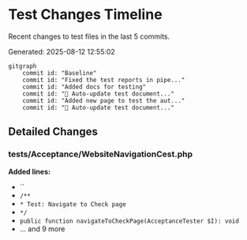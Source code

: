 # Test Changes Timeline

Recent changes to test files in the last 5 commits.

Generated: 2025-08-12 12:55:02

```mermaid
gitgraph
    commit id: "Baseline"
    commit id: "Fixed the test reports in pipe..."
    commit id: "Added docs for testing"
    commit id: "🤖 Auto-update test document..."
    commit id: "Added new page to test the aut..."
    commit id: "🤖 Auto-update test document..."
```

## Detailed Changes

### tests/Acceptance/WebsiteNavigationCest.php

**Added lines:**
- ``
- `/**`
- `* Test: Navigate to Check page`
- `*/`
- `public function navigateToCheckPage(AcceptanceTester $I): void`
- ... and 9 more

